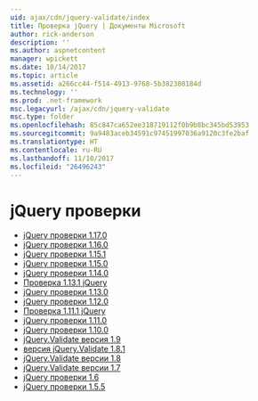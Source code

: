 ```yaml
---
uid: ajax/cdn/jquery-validate/index
title: Проверка jQuery | Документы Microsoft
author: rick-anderson
description: ''
ms.author: aspnetcontent
manager: wpickett
ms.date: 10/14/2017
ms.topic: article
ms.assetid: a266cc44-f514-4913-9768-5b382380184d
ms.technology: ''
ms.prod: .net-framework
msc.legacyurl: /ajax/cdn/jquery-validate
msc.type: folder
ms.openlocfilehash: 85c847ca652ee318719112f0b9b8bc345bd53953
ms.sourcegitcommit: 9a9483aceb34591c97451997036a9120c3fe2baf
ms.translationtype: HT
ms.contentlocale: ru-RU
ms.lasthandoff: 11/10/2017
ms.locfileid: "26496243"
---
```

<a name="jquery-validate"></a>jQuery проверки
====================
- [jQuery проверки 1.17.0](cdnjqueryvalidate1170.md)
- [jQuery проверки 1.16.0](cdnjqueryvalidate1160.md)
- [jQuery проверки 1.15.1](cdnjqueryvalidate1151.md)
- [jQuery проверки 1.15.0](cdnjqueryvalidate1150.md)
- [jQuery проверки 1.14.0](cdnjqueryvalidate1140.md)
- [Проверка 1.13.1 jQuery](cdnjqueryvalidate1131.md)
- [jQuery проверки 1.13.0](cdnjqueryvalidate1130.md)
- [jQuery проверки 1.12.0](cdnjqueryvalidate1120.md)
- [Проверка 1.11.1 jQuery](cdnjqueryvalidate1111.md)
- [jQuery проверки 1.11.0](cdnjqueryvalidate111.md)
- [jQuery проверки 1.10.0](cdnjqueryvalidate110.md)
- [jQuery.Validate версия 1.9](cdnjqueryvalidate19.md)
- [версия jQuery.Validate 1.8.1](cdnjqueryvalidate181.md)
- [jQuery.Validate версии 1.8](cdnjqueryvalidate18.md)
- [jQuery.Validate версии 1.7](cdnjqueryvalidate17.md)
- [jQuery проверки 1.6](cdnjqueryvalidate16.md)
- [jQuery проверки 1.5.5](cdnjqueryvalidate155.md)
